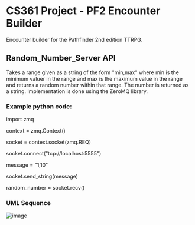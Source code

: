 # CS361 Project - PF2 Encounter Builder

Encounter builder for the Pathfinder 2nd edition TTRPG.




## Random_Number_Server API

Takes a range given as a string of the form "min,max" where min is the minimum valuer in the range and max is the maximum value in the range and returns a random number within that range. The number is returned as a string.
Implementation is done using the ZeroMQ library.

### Example python code:

import zmq

context = zmq.Context()

socket = context.socket(zmq.REQ)

socket.connect("tcp://localhost:5555")

message = "1,10"

socket.send_string(message)

random_number = socket.recv()

### UML Sequence
![image](https://user-images.githubusercontent.com/35823125/218605290-bbbcffc9-7d35-4aa9-a41b-82dbf925ab6c.png)
